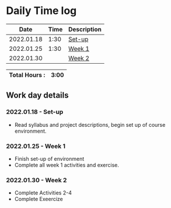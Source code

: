 # Daily Time log

| Date             | Time | Description         |
|------------------|------|---------------------|
| 2022.01.18       | 1:30 | [Set-up](#20220118) |
| 2022.01.25       | 1:30 | [Week 1](#20220125) |
| 2022.01.30       |      | [Week 2](#20220130) |




| Total Hours : | 3:00 |
|:--------------|-----:|

## Work day details

### 2022.01.18 - Set-up
- Read syllabus and project descriptions, begin set up of course environment.

### 2022.01.25 - Week 1
- Finish set-up of environment
- Complete all week 1 activities and exercise.

### 2022.01.30 - Week 2
- Complete Activities 2-4
- Complete Exeercize





